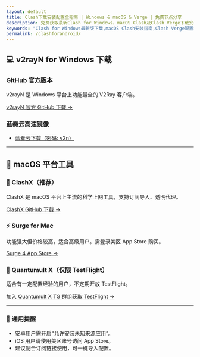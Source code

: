 ```yaml
---
layout: default
title: Clash下载安装配置全指南 | Windows & macOS & Verge | 免费节点分享
description: 免费获取最新Clash for Windows、macOS Clash及Clash Verge下载安装指南。提供详细的Clash Verge配置教程、免费节点分享及代理服务器设置方法。快速、安全、稳定，让您轻松畅享网络自由！
keywords: "Clash for Windows最新版下载,macOS Clash安装指南,Clash Verge配置教程,Clash免费节点分享,Clash代理服务器设置,Clash配置,Clash教程,Clash免费节点,Clash代理设置"
permalink: /clashforandroid/
---
```


<div class="container">

## 💻 v2rayN for Windows 下载

<div class="download-card">
  <h3>GitHub 官方版本</h3>
  <p>v2rayN 是 Windows 平台上功能最全的 V2Ray 客户端。</p>
  <p><a href="https://github.com/2dust/v2rayN/releases" target="_blank">v2rayN 官方 GitHub 下载 →</a></p>
</div>

<div class="download-card">
  <h3>蓝奏云高速镜像</h3>
  <ul>
    <li><a href="https://wwi.lanzouy.com/iE1G10qlkhoi" target="_blank">蓝奏云下载（密码: v2n）</a></li>
  </ul>
</div>

---

## 🍎 macOS 平台工具

<div class="download-card">
  <h3>🧭 ClashX（推荐）</h3>
  <p>ClashX 是 macOS 平台上主流的科学上网工具，支持订阅导入、透明代理。</p>
  <p><a href="https://github.com/yichengchen/clashX/releases" target="_blank">ClashX GitHub 下载 →</a></p>
</div>

<div class="download-card">
  <h3>⚡ Surge for Mac</h3>
  <p>功能强大但价格较高，适合高级用户。需登录美区 App Store 购买。</p>
  <p><a href="https://apps.apple.com/us/app/surge-4/id1442620678" target="_blank">Surge 4 App Store →</a></p>
</div>

<div class="download-card">
  <h3>🔧 Quantumult X（仅限 TestFlight）</h3>
  <p>适合有一定配置经验的用户，不定期开放 TestFlight。</p>
  <p><a href="https://t.me/quantumultx_testflight" target="_blank">加入 Quantumult X TG 群组获取 TestFlight →</a></p>
</div>

---

<div class="download-card">
  <h3>📌 通用提醒</h3>
  <ul>
    <li>安卓用户需开启“允许安装未知来源应用”。</li>
    <li>iOS 用户请使用美区账号访问 App Store。</li>
    <li>建议配合订阅链接使用，可一键导入配置。</li>
  </ul>
</div>

</div>
